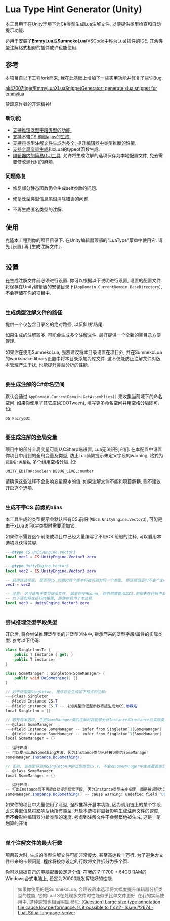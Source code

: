# Lua Type Hint Generator (Unity)



本工具用于在Unity环境下为C#类型生成Lua注解文件, 以便提供类型检查和自动提示功能.

适用于安装了**EmmyLua**或**SumnekoLua**(VSCode中称为Lua)插件的IDE, 其余类型注解格式相似的插件或许也能使用.



## 参考

本项目自以下工程fork而来, 我在此基础上增加了一些实用功能并修复了些许Bug.

[ak47007tiger/EmmyLuaXLuaSnippetGenerator: generate xlua snippet for emmylua](https://github.com/ak47007tiger/EmmyLuaXLuaSnippetGenerator)

赞颂原作者的开源精神!

### 新功能

- [支持推理泛型字段类型的功能.](#泛型)
- [支持不带CS.前缀alias的生成.](#前缀)
- [支持将类型注解文件生成为多个, 提升编辑器中类型推断的性能.](#性能)
- [支持全局变量生成](#全局)和xLua的typeof函数生成.
- [编辑器内的简易GUI工具](#设置), 允许将生成注解的选项保存为本地配置文件, 免去需要修改源代码的麻烦.

### 问题修复

- 修复部分静态函数仍会生成self参数的问题.

- 修复泛型类型信息尾缀清除错误的问题.

- 不再生成匿名类型的注解.

  

## 使用

克隆本工程到你的项目目录下. 在Unity编辑器顶部的"LuaType"菜单中使用它. 请先 [设置] 再 [生成注解文件] .

<h1 id="设置"></h1>

## 设置

在生成注解文件前必须进行设置. 你可以根据以下说明进行设置, 设置的配置文件将保存在Unity编辑器的安装目录下(`AppDomain.CurrentDomain.BaseDirectory`), 不会存储在你的项目中.

<h1 id="路径"></h1>

### 生成类型注解文件的路径

提供一个仅包含目录名的绝对路径, 以反斜线\结尾. 

如果生成的注解较多, 可能会生成多个注解文件. 最好提供一个全新的空目录方便管理.

如果你在使用SumnekoLua, 强烈建议将本目录设置在项目外, 并在SumnekoLua的workspace.library设置中将本目录添加为库文件. 这不仅能防止注解文件对版本管理产生干扰, 也能提升类型分析的性能.

<h1 id="控件"></h1>

### 要生成注解的C#命名空间

默认会通过 `AppDomain.CurrentDomain.GetAssemblies()` 来收集当前域下的命名空间. 如果你使用了其它库(如DOTween), 填写更多命名空间并用空格分隔即可. 如:

`DG FairyGUI`

<h1 id="全局"></h1>

### 要生成注解的全局变量

项目中的部分全局变量可能从CSharp端设置, Lua无法识别它们. 在本配置中设置你项目中用到的全局变量及类型, 防止Lua频繁提示未定义字段的warning. 格式为`变量名:类型名`, 多个组用空格分隔. 如:

`UNITY_EDITOR:boolean DEBUG_LEVEL:number`

请确保这些注释不会影响变量原本的值. 如果注解文件不能和项目解耦, 则不建议开启这个选项.

<h1 id="前缀"></h1>

### 生成不带CS.前缀的alias

本工具生成的类型提示会默认带有CS.前缀 (如`CS.UnityEngine.Vector3`), 可能是由于xLua访问C#类型时需要添加它.

如果你不需要这个前缀或项目中已经大量编写了不带CS.前缀的注释, 可以启用本选项以获得兼容.

```lua
---@type CS.UnityEngine.Vector3
local vec1 = CS.UnityEngine.Vector3.zero

---@type UnityEngine.Vector3
local vec2 = CS.UnityEngine.Vector3.zero

-- 启用该选项后, 是否带CS.前缀的两个版本将被识别为同一个类型, 即该赋值语句不会产生warning.
vec1 = vec2 

-- 注意! 这只适用于类型提示文件, 如果你使用xLua, 你仍然需要添加CS.前缀去在代码中真正访问C#类型.
-- 以下语句将在运行时报错, 即使你启用了本选项.
local vec3 = UnityEngine.Vector3.zero
```

<h1 id="泛型"></h1>

### 尝试推理泛型字段类型

开启后, 将会尝试推理泛型类的非泛型派生中, 继承而来的泛型字段/属性的实际类型. 参考以下代码:

```c#
class Singleton<T> {
    public T Instance { get; }
    public T instance;
}

class SomeManager : Singleton<SomeManager> {
    public void DoSomething() {}
}

// 对于泛型类Singleton, 程序将会生成如下格式的注解:
---@class Singleton
---@field Instance CS.T
---@field instance CS.T -- 未知类型的泛型参数直接生成为CS.参数名
local Singleton = {}

// 若开启本选项, 生成SomeManager类的注解时将能够分析Instance和instance的实际类型为SomeManager, 并在生成时添加它们的具体类型注释, 覆盖父类Singleton中的类型定义.
---@class SomeManager
---@field Instance SomeManager -- infer from Singleton`1[SomeManager]
---@field instance SomeManager -- infer from Singleton`1[SomeManager]
local SomeManager = {}

-- 运行环境:
-- 可以提示出DoSomething方法, 因为Instance类型已经被识别为SomeManager
someManager.Instance.DoSomething()

// 否则, 该类型将沿用Singleton中的泛型类型CS.T, 不会在SomeManager中生成覆盖类型的字段.
---@class SomeManager
local SomeManager = {}

-- 运行环境:
-- 打出Instance后不再能自动提示后续字段, 因为Instance类型未被推理, 而是被识别为CS.T
someManager.Instance.DoSomething() -- cause warning: undefied field "DoSomething"

```

如果你的项目中大量使用了泛型, 强烈推荐开启本功能, 因为调用链上的某个字段丢失类型信息将影响后续所有类型. 开启本选项将显著影响生成注解文件的速度, 但**不会**影响编辑器分析类型的速度. 考虑到注解文件不会频繁地被生成, 这是一笔划算的开销.

<h1 id="性能"></h1>

### 单个注解文件的最大行数

项目较大时, 生成的类型注解文件可能非常庞大, 甚至高达数十万行. 为了避免大文件带来的卡顿问题, 程序将按你设定的行数将文件拆分为多个页.

你可以根据自己的电脑配置设定这个值. 在我的i7-11700 + 64GB RAM的Windows台式电脑上, 设定为20000能发挥较好的性能.

> 如果你使用的是SumnekoLua, 合理设置本选项将大幅度提升编辑器分析类型的性能, 它的LuaLS在处理多文件时性能似乎比单文件更好. 在我的实际使用中, 这种感知也相当明显.参见:  [[Question\] Large size type annotation file cause low performance. Is it possible to fix it? · Issue #2674 · LuaLS/lua-language-server](https://github.com/LuaLS/lua-language-server/issues/2674) 

